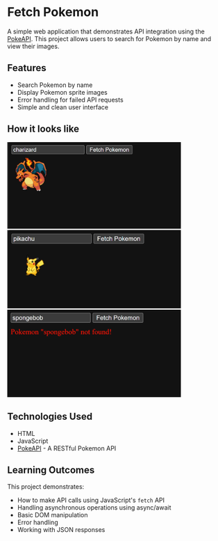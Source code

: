 # Fetch Pokemon

A simple web application that demonstrates API integration using the [PokeAPI](https://pokeapi.co/). This project allows users to search for Pokemon by name and view their images.

## Features
- Search Pokemon by name
- Display Pokemon sprite images
- Error handling for failed API requests
- Simple and clean user interface

## How it looks like
<img src="scrnshot1.png" alt="Charizard search" width="400"/>
<img src="scrnshot2.png" alt="Pikachu search" width="400"/>
<img src="error-scrnshot.png" alt="Error" width="400"/>

## Technologies Used
- HTML
- JavaScript
- [PokeAPI](https://pokeapi.co/) - A RESTful Pokemon API

## Learning Outcomes
This project demonstrates:
- How to make API calls using JavaScript's `fetch` API
- Handling asynchronous operations using async/await
- Basic DOM manipulation
- Error handling
- Working with JSON responses
